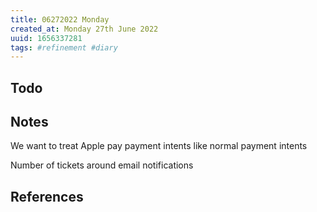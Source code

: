 ```yaml
---
title: 06272022 Monday
created_at: Monday 27th June 2022
uuid: 1656337281
tags: #refinement #diary
---
```


## Todo 

## Notes


We want to treat Apple pay payment intents like normal payment intents

Number of tickets around email notifications







## References